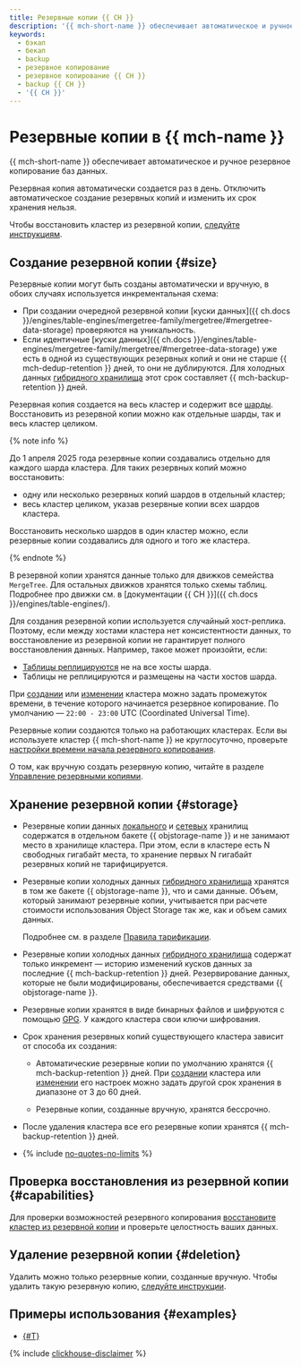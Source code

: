 ```yaml
---
title: Резервные копии {{ CH }}
description: '{{ mch-short-name }} обеспечивает автоматическое и ручное резервное копирование баз данных. Резервные копии занимают место в объеме хранилища, выделенном для кластера. Резервные копии автоматически создаются раз в день.'
keywords:
  - бэкап
  - бекап
  - backup
  - резервное копирование
  - резервное копирование {{ CH }}
  - backup {{ CH }}
  - '{{ CH }}'
---
```


# Резервные копии в {{ mch-name }}

{{ mch-short-name }} обеспечивает автоматическое и ручное резервное копирование баз данных.

Резервная копия автоматически создается раз в день. Отключить автоматическое создание резервных копий и изменить их срок хранения нельзя.

Чтобы восстановить кластер из резервной копии, [следуйте инструкциям](../operations/cluster-backups.md#restore).

## Создание резервной копии {#size}

Резервные копии могут быть созданы автоматически и вручную, в обоих случаях используется инкрементальная схема:

* При создании очередной резервной копии [куски данных]({{ ch.docs }}/engines/table-engines/mergetree-family/mergetree/#mergetree-data-storage) проверяются на уникальность.
* Если идентичные [куски данных]({{ ch.docs }}/engines/table-engines/mergetree-family/mergetree/#mergetree-data-storage) уже есть в одной из существующих резервных копий и они не старше {{ mch-dedup-retention }} дней, то они не дублируются. Для холодных данных [гибридного хранилища](storage.md#hybrid-storage-features) этот срок составляет {{ mch-backup-retention }} дней.

Резервная копия создается на весь кластер и содержит все [шарды](./sharding.md). Восстановить из резервной копии можно как отдельные шарды, так и весь кластер целиком.

{% note info %}

До 1 апреля 2025 года резервные копии создавались отдельно для каждого шарда кластера. Для таких резервных копий можно восстановить:

* одну или несколько резервных копий шардов в отдельный кластер;
* весь кластер целиком, указав резервные копии всех шардов кластера.

Восстановить несколько шардов в один кластер можно, если резервные копии создавались для одного и того же кластера.

{% endnote %}

В резервной копии хранятся данные только для движков семейства `MergeTree`. Для остальных движков хранятся только схемы таблиц. Подробнее про движки см. в [документации {{ CH }}]({{ ch.docs }}/engines/table-engines/).

Для создания резервной копии используется случайный хост-реплика. Поэтому, если между хостами кластера нет консистентности данных, то восстановление из резервной копии не гарантирует полного восстановления данных. Например, такое может произойти, если:

* [Таблицы реплицируются](replication.md#replicated-tables) не на все хосты шарда.
* Таблицы не реплицируются и размещены на части хостов шарда.

При [создании](../operations/cluster-create.md) или [изменении](../operations/update.md#change-additional-settings) кластера можно задать промежуток времени, в течение которого начинается резервное копирование. По умолчанию — `22:00 - 23:00` UTC (Coordinated Universal Time).

Резервные копии создаются только на работающих кластерах. Если вы используете кластер {{ mch-short-name }} не круглосуточно, проверьте [настройки времени начала резервного копирования](../operations/update.md#change-additional-settings).

О том, как вручную создать резервную копию, читайте в разделе [Управление резервными копиями](../operations/cluster-backups.md).

## Хранение резервной копии {#storage}

* Резервные копии данных [локального](storage.md) и [сетевых](storage.md) хранилищ содержатся в отдельном бакете {{ objstorage-name }} и не занимают место в хранилище кластера. При этом, если в кластере есть N свободных гигабайт места, то хранение первых N гигабайт резервных копий не тарифицируется.

* Резервные копии холодных данных [гибридного хранилища](storage.md#hybrid-storage-features) хранятся в том же бакете {{ objstorage-name }}, что и сами данные. Объем, который занимают резервные копии, учитывается при расчете стоимости использования Object Storage так же, как и объем самих данных.

    Подробнее см. в разделе [Правила тарификации](../pricing.md#rules-storage).

* Резервные копии холодных данных [гибридного хранилища](storage.md#hybrid-storage-features) содержат только инкремент — историю изменений кусков данных за последние {{ mch-backup-retention }} дней. Резервирование данных, которые не были модифицированы, обеспечивается средствами {{ objstorage-name }}.

* Резервные копии хранятся в виде бинарных файлов и шифруются с помощью [GPG](https://ru.wikipedia.org/wiki/GnuPG). У каждого кластера свои ключи шифрования.

* Срок хранения резервных копий существующего кластера зависит от способа их создания:

    * Автоматические резервные копии по умолчанию хранятся {{ mch-backup-retention }} дней. При [создании](../operations/cluster-create.md) кластера или [изменении](../operations/update.md#change-additional-settings) его настроек можно задать другой срок хранения в диапазоне от 3 до 60 дней.

    * Резервные копии, созданные вручную, хранятся бессрочно.

* После удаления кластера все его резервные копии хранятся {{ mch-backup-retention }} дней.

* {% include [no-quotes-no-limits](../../_includes/mdb/backups/no-quotes-no-limits.md) %}

## Проверка восстановления из резервной копии {#capabilities}

Для проверки возможностей резервного копирования [восстановите кластер из резервной копии](../operations/cluster-backups.md) и проверьте целостность ваших данных.

## Удаление резервной копии {#deletion}

Удалить можно только резервные копии, созданные вручную. Чтобы удалить такую резервную копию, [следуйте инструкции](../operations/cluster-backups.md#delete-backup).

## Примеры использования {#examples}

* [{#T}](../operations/cluster-backups.md)

{% include [clickhouse-disclaimer](../../_includes/clickhouse-disclaimer.md) %}